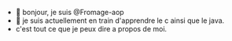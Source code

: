 - 👋 bonjour, je suis  @Fromage-aop
- 🌱 je suis actuellement en train d'apprendre le c ainsi que le java. 
-    c'est tout ce que je peux dire a propos de moi.


<!---
Fromage-aop/Fromage-aop is a ✨ special ✨ repository because its `README.md` (this file) appears on your GitHub profile.
You can click the Preview link to take a look at your changes.
--->
